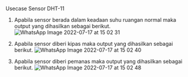 Usecase Sensor DHT-11
1. Apabila sensor berada dalam keadaan suhu ruangan normal maka output yang dihasilkan sebagai berikut.
![WhatsApp Image 2022-07-17 at 15 02 31](https://user-images.githubusercontent.com/108165671/179390196-d570be95-d400-400f-a01f-2b66f81eb119.jpeg)

2. Apabila sensor diberi kipas maka output yang dihasilkan sebagai berikut.
![WhatsApp Image 2022-07-17 at 15 02 40](https://user-images.githubusercontent.com/108165671/179390238-0f7b8456-e687-4ae2-8442-c11546f6d611.jpeg)

3. Apabila sensor diberi pemanas maka output yang dihasilkan sebagai berikut. 
![WhatsApp Image 2022-07-17 at 15 02 48](https://user-images.githubusercontent.com/108165671/179390252-14891273-e146-4dd4-b9c8-f227ca4cafcf.jpeg)
